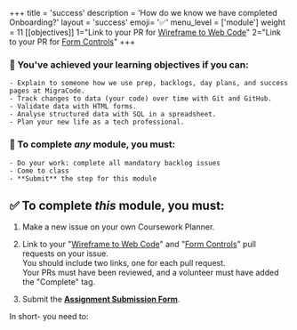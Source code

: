 +++
title = 'success'
description = 'How do we know we have completed Onboarding?'
layout = 'success'
emoji= '✅'
menu_level = ['module']
weight = 11
[[objectives]]
1="Link to your PR for [Wireframe to Web Code](https://github.com/Migracode-Barcelona/Module-Onboarding/issues/17)"
2="Link to your PR for [Form Controls](https://github.com/Migracode-Barcelona/Module-Onboarding/issues/19)"
+++


### 🎯 You've achieved your learning objectives if you can:

```objectives
- Explain to someone how we use prep, backlogs, day plans, and success pages at MigraCode.
- Track changes to data (your code) over time with Git and GitHub.
- Validate data with HTML forms.
- Analyse structured data with SQL in a spreadsheet.
- Plan your new life as a tech professional.
```

### 💯 To complete _any_ module, you must:

```objectives
- Do your work: complete all mandatory backlog issues
- Come to class
- **Submit** the step for this module
```

## ✅ To complete _this_ module, you must:

1. Make a new issue on your own Coursework Planner.
1. Link to your "[Wireframe to Web Code](https://github.com/Migracode-Barcelona/Module-Onboarding/issues/17)" and "[Form Controls](https://github.com/Migracode-Barcelona/Module-Onboarding/issues/19)" pull requests on your issue.\
   You should include two links, one for each pull request.\
   Your PRs must have been reviewed, and a volunteer must have added the "Complete" tag.
 
1. Submit the **[ Assignment Submission Form](https://airtable.com/appHB49eVBBLG0KZH/pagHBHn5kyBE8IjEH/form)**.


In short- you need to: